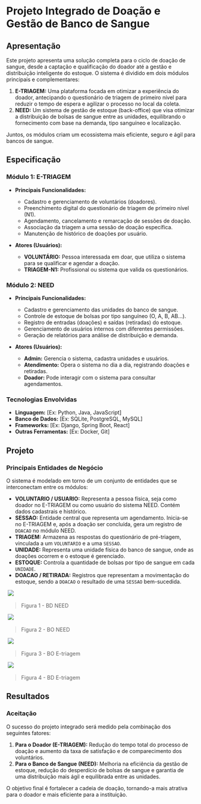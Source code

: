 # Projeto Integrado de Doação e Gestão de Banco de Sangue

## Apresentação

Este projeto apresenta uma solução completa para o ciclo de doação de sangue, desde a captação e qualificação do doador até a gestão e distribuição inteligente do estoque. O sistema é dividido em dois módulos principais e complementares:

1.  **E-TRIAGEM:** Uma plataforma focada em otimizar a experiência do doador, antecipando o questionário de triagem de primeiro nível para reduzir o tempo de espera e agilizar o processo no local da coleta.
2.  **NEED:** Um sistema de gestão de estoque (back-office) que visa otimizar a distribuição de bolsas de sangue entre as unidades, equilibrando o fornecimento com base na demanda, tipo sanguíneo e localização.

Juntos, os módulos criam um ecossistema mais eficiente, seguro e ágil para bancos de sangue.

## Especificação

### Módulo 1: E-TRIAGEM

-   **Principais Funcionalidades:**
    -   Cadastro e gerenciamento de voluntários (doadores).
    -   Preenchimento digital do questionário de triagem de primeiro nível (N1).
    -   Agendamento, cancelamento e remarcação de sessões de doação.
    -   Associação da triagem a uma sessão de doação específica.
    -   Manutenção de histórico de doações por usuário.

-   **Atores (Usuários):**
    -   **VOLUNTÁRIO:** Pessoa interessada em doar, que utiliza o sistema para se qualificar e agendar a doação.
    -   **TRIAGEM-N1:** Profissional ou sistema que valida os questionários.

### Módulo 2: NEED

-   **Principais Funcionalidades:**
    -   Cadastro e gerenciamento das unidades do banco de sangue.
    -   Controle de estoque de bolsas por tipo sanguíneo (O, A, B, AB...).
    -   Registro de entradas (doações) e saídas (retiradas) do estoque.
    -   Gerenciamento de usuários internos com diferentes permissões.
    -   Geração de relatórios para análise de distribuição e demanda.

-   **Atores (Usuários):**
    -   **Admin:** Gerencia o sistema, cadastra unidades e usuários.
    -   **Atendimento:** Opera o sistema no dia a dia, registrando doações e retiradas.
    -   **Doador:** Pode interagir com o sistema para consultar agendamentos.

### Tecnologias Envolvidas

-   **Linguagem:** [Ex: Python, Java, JavaScript]
-   **Banco de Dados:** [Ex: SQLite, PostgreSQL, MySQL]
-   **Frameworks:** [Ex: Django, Spring Boot, React]
-   **Outras Ferramentas:** [Ex: Docker, Git]

## Projeto

### Principais Entidades de Negócio

O sistema é modelado em torno de um conjunto de entidades que se interconectam entre os módulos:

-   **VOLUNTARIO / USUARIO:** Representa a pessoa física, seja como doador no E-TRIAGEM ou como usuário do sistema NEED. Contém dados cadastrais e histórico.
-   **SESSAO:** Entidade central que representa um agendamento. Inicia-se no E-TRIAGEM e, após a doação ser concluída, gera um registro de `DOACAO` no módulo NEED.
-   **TRIAGEM:** Armazena as respostas do questionário de pré-triagem, vinculada a um `VOLUNTARIO` e a uma `SESSAO`.
-   **UNIDADE:** Representa uma unidade física do banco de sangue, onde as doações ocorrem e o estoque é gerenciado.
-   **ESTOQUE:** Controla a quantidade de bolsas por tipo de sangue em cada `UNIDADE`.
-   **DOACAO / RETIRADA:** Registros que representam a movimentação do estoque, sendo a `DOACAO` o resultado de uma `SESSAO` bem-sucedida.

  ![]()
<img src="https://github.com/facclab-opositivo/maistriagem-/blob/main/projetos/Captura%20de%20tela%202025-09-25%20202225.png">
> Figura 1 - BD NEED

![]()
<img src="https://github.com/facclab-opositivo/maistriagem-/blob/main/projetos/Captura%20de%20tela%202025-09-25%20203901.png">
> Figura 2 - BO NEED

![]()
<img src="https://github.com/facclab-opositivo/maistriagem-/blob/main/projetos/Untitled%20diagram%20_%20Mermaid%20Chart-2025-09-25-231821.png">
> Figura 3 - BO E-triagem

![]()
<img src="https://github.com/facclab-opositivo/maistriagem-/blob/main/projetos/Untitled%20diagram%20_%20Mermaid%20Chart-2025-09-25-232014.png">
> Figura 4 - BD E-triagem 

## Resultados

### Aceitação

O sucesso do projeto integrado será medido pela combinação dos seguintes fatores:

1.  **Para o Doador (E-TRIAGEM):** Redução do tempo total do processo de doação e aumento da taxa de satisfação e de comparecimento dos voluntários.
2.  **Para o Banco de Sangue (NEED):** Melhoria na eficiência da gestão de estoque, redução do desperdício de bolsas de sangue e garantia de uma distribuição mais ágil e equilibrada entre as unidades.

O objetivo final é fortalecer a cadeia de doação, tornando-a mais atrativa para o doador e mais eficiente para a instituição.
